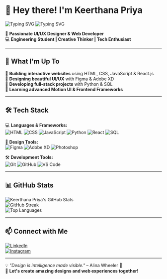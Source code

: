 # 👋 Hey there! I'm Keerthana Priya  

![Typing SVG](https://readme-typing-svg.herokuapp.com?font=Arial&color=%23F7DC6F&size=22&center=true&vCenter=true&width=500&height=50&lines=UI%2FUX+Designer+%7C+Web+Developer+%7C+Tech+Enthusiast)
![Typing SVG](https://readme-typing-svg.herokuapp.com?font=Poppins&color=%23FFD700&size=22&center=true&vCenter=true&width=500&height=50&lines=Passionate+about+designing+and+coding!+🚀)  

🎨 **Passionate UI/UX Designer & Web Developer**  
💻 **Engineering Student | Creative Thinker | Tech Enthusiast**  

---

## 🚀 **What I'm Up To**  
🔹 **Building interactive websites** using HTML, CSS, JavaScript & React.js  
🔹 **Designing beautiful UI/UX** with Figma & Adobe XD  
🔹 **Developing full-stack projects** with Python & SQL  
🔹 **Learning advanced Motion UI & Frontend Frameworks**  

---

## 🛠 **Tech Stack**  
💻 **Languages & Frameworks:**  
![HTML](https://img.shields.io/badge/HTML5-E34F26?style=for-the-badge&logo=html5&logoColor=white)
![CSS](https://img.shields.io/badge/CSS3-1572B6?style=for-the-badge&logo=css3&logoColor=white)
![JavaScript](https://img.shields.io/badge/JavaScript-F7DF1E?style=for-the-badge&logo=javascript&logoColor=black)
![Python](https://img.shields.io/badge/Python-3776AB?style=for-the-badge&logo=python&logoColor=white)
![React](https://img.shields.io/badge/React-20232A?style=for-the-badge&logo=react&logoColor=61DAFB)
![SQL](https://img.shields.io/badge/SQL-4479A1?style=for-the-badge&logo=mysql&logoColor=white)  

🎨 **Design Tools:**  
![Figma](https://img.shields.io/badge/Figma-F24E1E?style=for-the-badge&logo=figma&logoColor=white)
![Adobe XD](https://img.shields.io/badge/Adobe%20XD-470137?style=for-the-badge&logo=adobe%20xd&logoColor=white)
![Photoshop](https://img.shields.io/badge/Adobe%20Photoshop-31A8FF?style=for-the-badge&logo=adobe%20photoshop&logoColor=white)  

🛠 **Development Tools:**  
![Git](https://img.shields.io/badge/Git-F05032?style=for-the-badge&logo=git&logoColor=white)
![GitHub](https://img.shields.io/badge/GitHub-181717?style=for-the-badge&logo=github&logoColor=white)
![VS Code](https://img.shields.io/badge/VS%20Code-007ACC?style=for-the-badge&logo=visual-studio-code&logoColor=white)  

---

## 📊 **GitHub Stats**  
![Keerthana Priya's GitHub Stats](https://github-readme-stats.vercel.app/api?username=Keerthanapri&show_icons=true&theme=radical)  
![GitHub Streak](https://github-readme-streak-stats.herokuapp.com/?user=Keerthanapri&theme=radical)  
![Top Languages](https://github-readme-stats.vercel.app/api/top-langs/?username=Keerthanapri&layout=compact&theme=radical)  

---

## 📫 **Connect with Me**  
[![LinkedIn](https://img.shields.io/badge/-LinkedIn-blue?style=for-the-badge&logo=Linkedin&logoColor=white)](https://linkedin.com/in/keerthanapriya29)  
[![Instagram](https://img.shields.io/badge/-Instagram-E4405F?style=for-the-badge&logo=instagram&logoColor=white)](https://instagram.com/keeru_dr)  

---

💡 _"Design is intelligence made visible."_ – Alina Wheeler 🎨  
🚀 **Let's create amazing designs and web experiences together!**  
